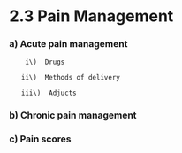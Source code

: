 # 2.3 Pain Management

### a\)  Acute pain management 

        i\)  Drugs

       ii\)  Methods of delivery

       iii\)  Adjucts

### b\)  Chronic pain management 

### c\)  Pain scores

